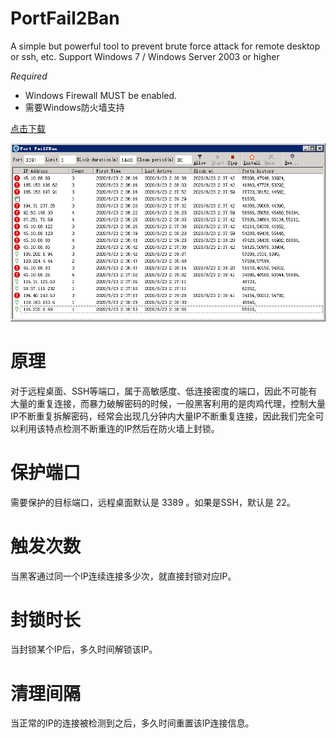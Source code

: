 # PortFail2Ban
A simple but powerful tool to prevent brute force attack for remote desktop or ssh, etc. 
Support Windows 7 / Windows Server 2003 or higher

*Required*
-  Windows Firewall MUST be enabled.
-  需要Windows防火墙支持

[点击下载](https://github.com/kingron/PortFail2Ban/raw/master/bin/Release/PortFail2Ban.exe)

![image](https://github.com/kingron/PortFail2Ban/raw/master/images/screenshot.png)

# 原理
对于远程桌面、SSH等端口，属于高敏感度、低连接密度的端口，因此不可能有大量的重复连接，而暴力破解密码的时候，一般黑客利用的是肉鸡代理，控制大量IP不断重复拆解密码，经常会出现几分钟内大量IP不断重复连接，因此我们完全可以利用该特点检测不断重连的IP然后在防火墙上封锁。

# 保护端口
需要保护的目标端口，远程桌面默认是 3389 。如果是SSH，默认是 22。

# 触发次数
当黑客通过同一个IP连续连接多少次，就直接封锁对应IP。

# 封锁时长
当封锁某个IP后，多久时间解锁该IP。

# 清理间隔
当正常的IP的连接被检测到之后，多久时间重置该IP连接信息。
